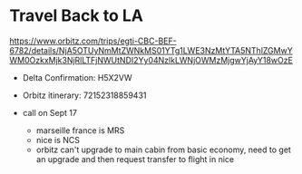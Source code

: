 # Travel Back to LA

https://www.orbitz.com/trips/egti-CBC-BEF-6782/details/NjA5OTUyNmMtZWNkMS01YTg1LWE3NzMtYTA5NThlZGMwYWM0OzkxMjk3NjRlLTFjNWUtNDI2Yy04NzlkLWNjOWMzMjgwYjAyY18wOzE

- Delta Confirmation: H5X2VW
- Orbitz itinerary: 72152318859431

- call on Sept 17
  - marseille france is MRS
  - nice is NCS
  - orbitz can't upgrade to main cabin from basic economy, need to get an
    upgrade and then request transfer to flight in nice

